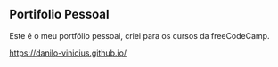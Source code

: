 ## Portifolio Pessoal

Este é o meu portfólio pessoal, criei para os cursos da freeCodeCamp.

https://danilo-vinicius.github.io/
